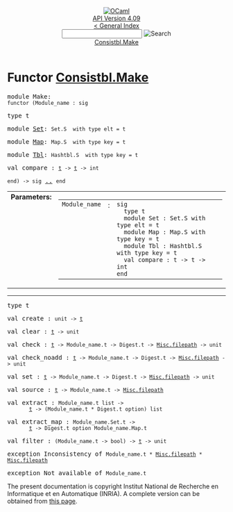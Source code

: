 <!-- ((! set title API !)) ((! set documentation !)) ((! set api !)) ((! set nobreadcrumb !)) -->
<div class="api"><header><nav class="toc brand"><a class="brand" href="https://ocaml.org/"><img src="colour-logo-gray.svg" class="svg" alt="OCaml"></a></nav><nav class="toc"><div class="toc_version"><a href="/docs" id="version-select">API Version 4.09</a></div><a href="index.html">&lt; General Index</a><div class="api_search"><input type="text" name="apisearch" id="api_search" oninput="mySearch(false);" onkeypress="this.oninput();" onclick="this.oninput();" onpaste="this.oninput();">
<img src="search_icon.svg" alt="Search" class="svg" onclick="mySearch(false)"></div>
<div id="search_results"></div><div class="toc_title"><a href="#top">Consistbl.Make</a></div><ul></ul></nav></header>

<h1>Functor <a href="type_Consistbl.Make.html">Consistbl.Make</a></h1>

<pre><span id="MODULEMake"><span class="keyword">module</span> Make</span>: <div class="sig_block"><code class="code"><span class="keyword">functor</span>&nbsp;(</code><code class="code"><span class="constructor">Module_name</span></code><code class="code">&nbsp;:&nbsp;</code><code class="code"><span class="keyword">sig</span></code></div></pre><div class="sig_block">
<pre><span id="TYPEt"><span class="keyword">type</span> <code class="type"></code>t</span> </pre>


<pre><span id="MODULESet"><span class="keyword">module</span> <a href="Consistbl.Make.Set.html">Set</a></span>: <code class="type">Set.S</code><code class="type">  with type elt = t</code></pre>
<pre><span id="MODULEMap"><span class="keyword">module</span> <a href="Consistbl.Make.Map.html">Map</a></span>: <code class="type">Map.S</code><code class="type">  with type key = t</code></pre>
<pre><span id="MODULETbl"><span class="keyword">module</span> <a href="Consistbl.Make.Tbl.html">Tbl</a></span>: <code class="type">Hashtbl.S</code><code class="type">  with type key = t</code></pre>
<pre><span id="VALcompare"><span class="keyword">val</span> compare</span> : <code class="type"><a href="Consistbl.Make.html#TYPEt">t</a> -&gt; <a href="Consistbl.Make.html#TYPEt">t</a> -&gt; int</code></pre></div><pre><code class="code"><span class="keyword">end</span></code><code class="code">)&nbsp;<span class="keywordsign">-&gt;</span>&nbsp;</code><code class="code"><span class="keyword">sig</span></code> <a href="Consistbl.Make.html">..</a> <code class="code"><span class="keyword">end</span></code></pre><table border="0" cellpadding="3" width="100%">
<tbody><tr>
<td align="left" valign="top" width="1%%"><b>Parameters: </b></td>
<td>
<table class="paramstable">
<tbody><tr>
<td align="center" valign="top" width="15%">
<code>Module_name</code></td>
<td align="center" valign="top">:</td>
<td><code class="type">sig
  type t
  module Set : Set.S with type elt = t
  module Map : Map.S with type key = t
  module Tbl : Hashtbl.S with type key = t
  val compare : t -&gt; t -&gt; int
end</code>
</td></tr></tbody></table>
</td>
</tr>
</tbody></table>
<hr width="100%">

<pre><span id="TYPEt"><span class="keyword">type</span> <code class="type"></code>t</span> </pre>


<pre><span id="VALcreate"><span class="keyword">val</span> create</span> : <code class="type">unit -&gt; <a href="Consistbl.Make.html#TYPEt">t</a></code></pre>
<pre><span id="VALclear"><span class="keyword">val</span> clear</span> : <code class="type"><a href="Consistbl.Make.html#TYPEt">t</a> -&gt; unit</code></pre>
<pre><span id="VALcheck"><span class="keyword">val</span> check</span> : <code class="type"><a href="Consistbl.Make.html#TYPEt">t</a> -&gt; Module_name.t -&gt; Digest.t -&gt; <a href="Misc.html#TYPEfilepath">Misc.filepath</a> -&gt; unit</code></pre>
<pre><span id="VALcheck_noadd"><span class="keyword">val</span> check_noadd</span> : <code class="type"><a href="Consistbl.Make.html#TYPEt">t</a> -&gt; Module_name.t -&gt; Digest.t -&gt; <a href="Misc.html#TYPEfilepath">Misc.filepath</a> -&gt; unit</code></pre>
<pre><span id="VALset"><span class="keyword">val</span> set</span> : <code class="type"><a href="Consistbl.Make.html#TYPEt">t</a> -&gt; Module_name.t -&gt; Digest.t -&gt; <a href="Misc.html#TYPEfilepath">Misc.filepath</a> -&gt; unit</code></pre>
<pre><span id="VALsource"><span class="keyword">val</span> source</span> : <code class="type"><a href="Consistbl.Make.html#TYPEt">t</a> -&gt; Module_name.t -&gt; <a href="Misc.html#TYPEfilepath">Misc.filepath</a></code></pre>
<pre><span id="VALextract"><span class="keyword">val</span> extract</span> : <code class="type">Module_name.t list -&gt;<br>       <a href="Consistbl.Make.html#TYPEt">t</a> -&gt; (Module_name.t * Digest.t option) list</code></pre>
<pre><span id="VALextract_map"><span class="keyword">val</span> extract_map</span> : <code class="type">Module_name.Set.t -&gt;<br>       <a href="Consistbl.Make.html#TYPEt">t</a> -&gt; Digest.t option Module_name.Map.t</code></pre>
<pre><span id="VALfilter"><span class="keyword">val</span> filter</span> : <code class="type">(Module_name.t -&gt; bool) -&gt; <a href="Consistbl.Make.html#TYPEt">t</a> -&gt; unit</code></pre>
<pre><span id="EXCEPTIONInconsistency"><span class="keyword">exception</span> Inconsistency</span> <span class="keyword">of</span> <code class="type">Module_name.t * <a href="Misc.html#TYPEfilepath">Misc.filepath</a> * <a href="Misc.html#TYPEfilepath">Misc.filepath</a></code></pre>

<pre><span id="EXCEPTIONNot_available"><span class="keyword">exception</span> Not_available</span> <span class="keyword">of</span> <code class="type">Module_name.t</code></pre>

<div class="copyright">The present documentation is copyright Institut National de Recherche en Informatique et en Automatique (INRIA). A complete version can be obtained from <a href="http://caml.inria.fr/pub/docs/manual-ocaml/">this page</a>.</div></div>